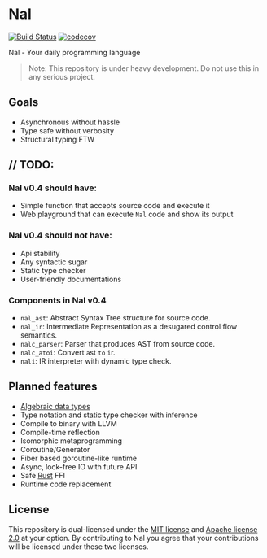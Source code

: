 Nal
=====

[![Build Status](https://travis-ci.org/HyeonuPark/Nal.svg?branch=master)](https://travis-ci.org/HyeonuPark/Nal)
[![codecov](https://codecov.io/gh/HyeonuPark/Nal/branch/master/graph/badge.svg)](https://codecov.io/gh/HyeonuPark/Nal)

Nal - Your daily programming language

> Note: This repository is under heavy development.
Do not use this in any serious project.

## Goals

- Asynchronous without hassle
- Type safe without verbosity
- Structural typing FTW

## // TODO:

### Nal v0.4 should have:

  - Simple function that accepts source code and execute it
  - Web playground that can execute `Nal` code and show its output

### Nal v0.4 should not have:

  - Api stability
  - Any syntactic sugar
  - Static type checker
  - User-friendly documentations

### Components in Nal v0.4

  - `nal_ast`: Abstract Syntax Tree structure for source code.
  - `nal_ir`: Intermediate Representation as a desugared control flow semantics.
  - `nalc_parser`: Parser that produces AST from source code.
  - `nalc_atoi`: Convert `a`st `to` `i`r.
  - `nali`: IR interpreter with dynamic type check.

## Planned features

- [Algebraic data types][adt]
- Type notation and static type checker with inference
- Compile to binary with LLVM
- Compile-time reflection
- Isomorphic metaprogramming
- Coroutine/Generator
- Fiber based goroutine-like runtime
- Async, lock-free IO with future API
- Safe [Rust][rust] FFI
- Runtime code replacement

## License

This repository is dual-licensed under the [MIT license][license-mit]
and [Apache license 2.0][license-apl] at your option.
By contributing to Nal you agree that your contributions will be licensed
under these two licenses.

<!-- links -->

[adt]: https://en.wikipedia.org/wiki/Algebraic_data_type
[rust]: https://www.rust-lang.org/
[license-mit]: ./LICENSE-MIT
[license-apl]: ./LICENSE-APACHE
